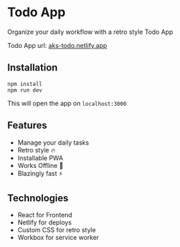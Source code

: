 # Todo App
Organize your daily workflow with a retro style Todo App

Todo App url: [aks-todo.netlify.app](aks-todo.netlify.app) 

## Installation
```
npm install
npm run dev
```
This will open the app on ```localhost:3000```

## Features

- Manage your daily tasks
- Retro style 🔥
- Installable PWA 
- Works Offline 📴
- Blazingly fast ⚡


## Technologies

- React for Frontend
- Netlify for deploys
- Custom CSS for retro style
- Workbox for service worker

